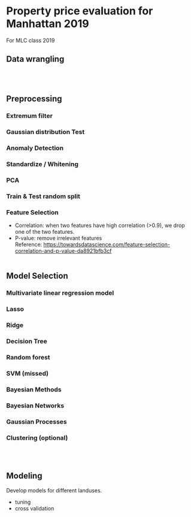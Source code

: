 # Property price evaluation for Manhattan 2019
For MLC class 2019

## Data wrangling
<br> 

## Preprocessing
### Extremum filter
### Gaussian distribution Test
### Anomaly Detection
### Standardize / Whitening
### PCA
### Train & Test random split
### Feature Selection
- Correlation: when two features have high correlation (>0.9), we drop one of the two features.
- P-value: remove irrelevant features  
Reference: https://towardsdatascience.com/feature-selection-correlation-and-p-value-da8921bfb3cf
<br> 

## Model Selection
### Multivariate linear regression model
### Lasso
### Ridge
### Decision Tree
### Random forest
### SVM (missed)
### Bayesian Methods
### Bayesian Networks
### Gaussian Processes
### Clustering (optional)
<br> 

## Modeling
Develop models for different landuses.
- tuning
- cross validation
